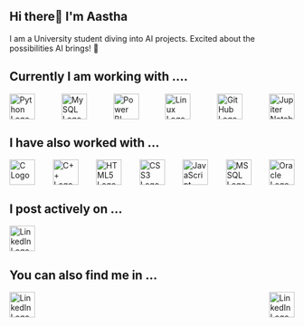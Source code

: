 ## Hi there👋 I'm Aastha

I am a University student diving into AI projects. Excited about the possibilities AI brings! 🚀

<!--
**Aastha204/Aastha204** is a ✨ _special_ ✨ repository because its `README.md` (this file) appears on your GitHub profile.

Here are some ideas to get you started:

- 🔭 I’m currently working on ...
- 🌱 I’m currently learning ...
- 👯 I’m looking to collaborate on ...
- 🤔 I’m looking for help with ...
- 💬 Ask me about ...
- 📫 How to reach me: ...
- 😄 Pronouns: ...
- ⚡ Fun fact: ...
-->
## Currently I am working with ....
<div style="display: flex; justify-content: space-between;">
    <img src="https://upload.wikimedia.org/wikipedia/commons/c/c3/Python-logo-notext.svg" alt="Python Logo" width="45" height="45"  //>
    <img src="https://upload.wikimedia.org/wikipedia/labs/8/8e/Mysql_logo.png" alt="MySQL Logo" width="45" height="45" //>
    <img src="https://upload.wikimedia.org/wikipedia/commons/c/cf/New_Power_BI_Logo.svg" alt="Power BI Logo" width="45" height="45"  //>
    <img src="https://upload.wikimedia.org/wikipedia/commons/3/35/Tux.svg" alt="Linux Logo" width="45" height="45" //>
    <img src="https://github.com/github.png" alt="GitHub Logo" width="45" height="45"  //>
    <img src="https://upload.wikimedia.org/wikipedia/commons/3/38/Jupyter_logo.svg" alt="Jupiter Notebook" width="45" height="45"  //>
</div>

## I have also worked with ...
<div style="display: flex; justify-content: space-between;">
    <img src="https://upload.wikimedia.org/wikipedia/commons/1/19/C_Logo.png" alt="C Logo" width="45" height="45"  //>
    <img src="https://upload.wikimedia.org/wikipedia/commons/1/18/ISO_C%2B%2B_Logo.svg" alt="C++ Logo" width="45" height="45" //>
    <img src="https://www.w3.org/html/logo/downloads/HTML5_Logo_512.png" alt="HTML5 Logo" width="45" height="45" //>
    <img src="https://upload.wikimedia.org/wikipedia/commons/d/d5/CSS3_logo_and_wordmark.svg" alt="CSS3 Logo" width="45" height="45" //>
    <img src="https://upload.wikimedia.org/wikipedia/commons/6/6a/JavaScript-logo.png" alt="JavaScript Logo" width="45" height="45" //>
    <img src="https://i.pinimg.com/originals/3e/55/df/3e55dfb0980956b42cac768b740cdad6.png" alt="MSSQL Logo" width="45" height="45" //>
    <img src="https://upload.wikimedia.org/wikipedia/commons/thumb/5/50/Oracle_logo.svg/1280px-Oracle_logo.svg.png" alt="Oracle Logo" width="45" height="45" //>
</div>

## I post actively on ...
<div style="display: flex; justify-content: space-between;">
    <img src="https://cdn.worldvectorlogo.com/logos/linkedin-icon-2.svg" alt="LinkedIn Logo" width="45" height="45" />
</div>

## You can also find me in ...
<div style="display: flex; justify-content: space-between;">
    <img src="https://upload.wikimedia.org/wikipedia/commons/a/a5/Instagram_icon.png" alt="LinkedIn Logo" width="45" height="45" />
    <img src="https://upload.wikimedia.org/wikipedia/commons/4/4e/Gmail_Icon.png" alt="LinkedIn Logo" width="45" height="45" />
</div>

